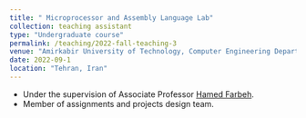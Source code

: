 ```yaml
---
title: " Microprocessor and Assembly Language Lab"
collection: teaching assistant
type: "Undergraduate course"
permalink: /teaching/2022-fall-teaching-3
venue: "Amirkabir University of Technology, Computer Engineering Department"
date: 2022-09-1
location: "Tehran, Iran"
---
```


- Under the supervision of Associate Professor [Hamed Farbeh](https://scholar.google.com/citations?user=PAZOYiAAAAAJ&hl=en).
- Member of assignments and projects design team.